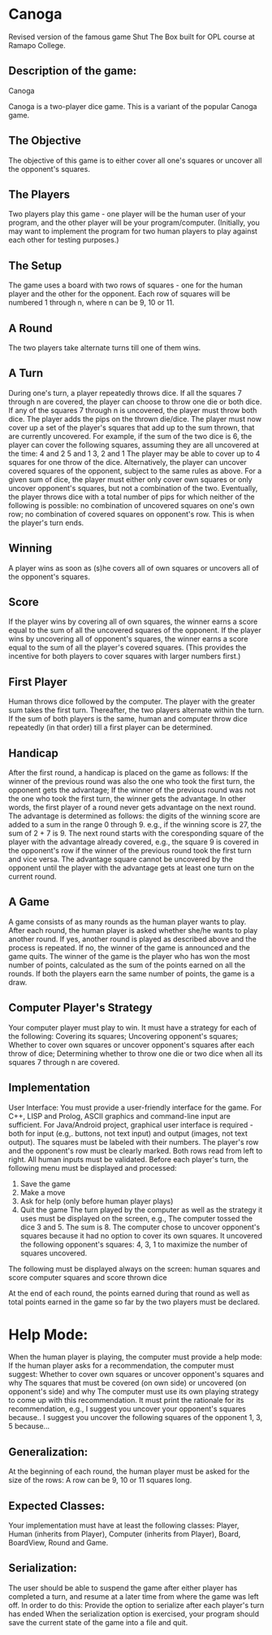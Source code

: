 # Canoga
Revised version of the famous game Shut The Box built for OPL course at Ramapo College.

## Description of the game: 
Canoga

Canoga is a two-player dice game. This is a variant of the popular Canoga game.

## The Objective
The objective of this game is to either cover all one's squares or uncover all the opponent's squares.

## The Players
Two players play this game - one player will be the human user of your program, and the other player will be your program/computer. (Initially, you may want to implement the program for two human players to play against each other for testing purposes.)

## The Setup
The game uses a board with two rows of squares - one for the human player and the other for the opponent. Each row of squares will be numbered 1 through n, where n can be 9, 10 or 11.

## A Round
The two players take alternate turns till one of them wins.

## A Turn
During one's turn, a player repeatedly throws dice.
If all the squares 7 through n are covered, the player can choose to throw one die or both dice.
If any of the squares 7 through n is uncovered, the player must throw both dice.
The player adds the pips on the thrown die/dice. The player must now cover up a set of the player's squares that add up to the sum thrown, that are currently uncovered. For example, if the sum of the two dice is 6, the player can cover the following squares, assuming they are all uncovered at the time:
4 and 2
5 and 1
3, 2 and 1
The player may be able to cover up to 4 squares for one throw of the dice. Alternatively, the player can uncover covered squares of the opponent, subject to the same rules as above. For a given sum of dice, the player must either only cover own squares or only uncover opponent's squares, but not a combination of the two. Eventually, the player throws dice with a total number of pips for which neither of the following is possible:
no combination of uncovered squares on one's own row;
no combination of covered squares on opponent's row.
This is when the player's turn ends.

## Winning
A player wins as soon as (s)he covers all of own squares or uncovers all of the opponent's squares.

## Score
If the player wins by covering all of own squares, the winner earns a score equal to the sum of all the uncovered squares of the opponent. If the player wins by uncovering all of opponent's squares, the winner earns a score equal to the sum of all the player's covered squares. (This provides the incentive for both players to cover squares with larger numbers first.)

## First Player
Human throws dice followed by the computer. The player with the greater sum takes the first turn. Thereafter, the two players alternate within the turn. If the sum of both players is the same, human and computer throw dice repeatedly (in that order) till a first player can be determined.

## Handicap
After the first round, a handicap is placed on the game as follows:
If the winner of the previous round was also the one who took the first turn, the opponent gets the advantage;
If the winner of the previous round was not the one who took the first turn, the winner gets the advantage.
In other words, the first player of a round never gets advantage on the next round. The advantage is determined as follows: the digits of the winning score are added to a sum in the range 0 through 9. e.g., if the winning score is 27, the sum of 2 + 7 is 9. The next round starts with the coresponding square of the player with the advantage already covered, e.g., the square 9 is covered in the opponent's row if the winner of the previous round took the first turn and vice versa.
The advantage square cannot be uncovered by the opponent until the player with the advantage gets at least one turn on the current round.

## A Game
A game consists of as many rounds as the human player wants to play. After each round, the human player is asked whether she/he wants to play another round.
If yes, another round is played as described above and the process is repeated.
If no, the winner of the game is announced and the game quits. The winner of the game is the player who has won the most number of points, calculated as the sum of the points earned on all the rounds. If both the players earn the same number of points, the game is a draw.

## Computer Player's Strategy
Your computer player must play to win. It must have a strategy for each of the following:
Covering its squares;
Uncovering opponent's squares;
Whether to cover own squares or uncover opponent's squares after each throw of dice;
Determining whether to throw one die or two dice when all its squares 7 through n are covered.

## Implementation
User Interface: You must provide a user-friendly interface for the game. For C++, LISP and Prolog, ASCII graphics and command-line input are sufficient. For Java/Android project, graphical user interface is required - both for input (e.g,. buttons, not text input) and output (images, not text output).
The squares must be labeled with their numbers. The player's row and the opponent's row must be clearly marked. Both rows read from left to right.
All human inputs must be validated.
Before each player's turn, the following menu must be displayed and processed:

1. Save the game
2. Make a move
3. Ask for help (only before human player plays)
4. Quit the game
The turn played by the computer as well as the strategy it uses must be displayed on the screen, e.g.,
      The computer tossed the dice 3 and 5.
      The sum is 8.
      The computer chose to uncover opponent's squares because it had no option to cover its own squares.
      It uncovered the following opponent's squares: 4, 3, 1 to maximize the number of squares uncovered. 
    
The following must be displayed always on the screen:
human squares and score
computer squares and score
thrown dice

At the end of each round, the points earned during that round as well as total points earned in the game so far by the two players must be declared.

# Help Mode: 
When the human player is playing, the computer must provide a help mode:
If the human player asks for a recommendation, the computer must suggest:
Whether to cover own squares or uncover opponent's squares and why
The squares that must be covered (on own side) or uncovered (on opponent's side) and why
The computer must use its own playing strategy to come up with this recommendation. It must print the rationale for its recommendation, e.g.,
     I suggest you uncover your opponent's squares because..
     I suggest you uncover the following squares of the opponent 1, 3, 5 because...
   
## Generalization: 
At the beginning of each round, the human player must be asked for the size of the rows: A row can be 9, 10 or 11 squares long.
## Expected Classes:
Your implementation must have at least the following classes: Player, Human (inherits from Player), Computer (inherits from Player), Board, BoardView, Round and Game.
## Serialization:
The user should be able to suspend the game after either player has completed a turn, and resume at a later time from where the game was left off. In order to do this:
Provide the option to serialize after each player's turn has ended
When the serialization option is exercised, your program should save the current state of the game into a file and quit.
